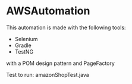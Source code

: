 # AWSAutomation

This automation is made with the following tools:

* Selenium 
* Gradle
* TestNG

with a POM design pattern and PageFactory

Test to run: amazonShopTest.java
